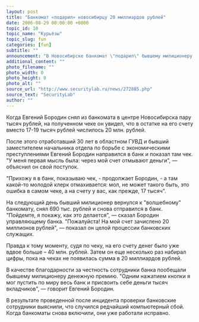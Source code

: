 ```yaml
---
layout: post
title: "Банкомат «подарил» новосибирцу 20 миллиардов рублей"
date: 2006-08-29 00:00:00 +0000
topic_id: 10
topic_name: "Курьёзы"
topic_slug: fun
categories: [fun]
subtitle: ""
announcement: "В Новосибирске банкомат \"подарил\" бывшему милиционеру 20 млрд. российских рублей, однако бывший сотрудник правоохранительных органов вернул деньги банку. Сразу после обнаружения ошибки все банкоматы этого банка отключили, а позже выяснилось, что в работе системы случился редчайший компьютерный сбой. Сейчас банкоматы работают исправно."
additional_content: ""
photo_filename: ""
photo_width: 0
photo_height: 0
photo_alt: ""
source_url: "http://www.securitylab.ru/news/272885.php"
source_text: "SecurityLab"
author: ""
---
```

Когда Евгений Бородин снял из банкомата в центре Новосибирска пару тысяч рублей, на полученном чеке он увидел, что в остатке на его счету вместо 17-19 тысяч рублей числилось 20 млн. рублей.

После этого отработавший 30 лет в областном ГУВД и бывший заместителем начальника отдела по борьбе с экономическими преступлениями Евгений Бородин направился в банк и показал там чек. "У меня первая мысль была: через мой счет отмывают деньги", &mdash; объяснил он свой поступок.

"Прихожу я в банк, показываю чек, - продолжает Бородин, - а там какой-то молодой клерк отмахивается: мол, не может такого быть, это ошибка в самом чеке, а на счету у вас, как прежде, 17 тысяч".

На следующий день бывший милиционер вернулся к "волшебному" банкомату, снял 690 тыс. рублей и снова отправился в банк. "Пойдемте, я покажу, как это делается", &mdash; сказал Бородин управляющему банка. "Пожалуйста! На мой счет зачислено 20 миллионов рублей", &mdash; показал он целой процессии банковских служащих.

Правда к тому моменту, судя по чеку, на его счету денег было уже вдвое больше – 40 млн. рублей. Затем он еще несколько раз набирал цифры, пока на чеках не появилась сумма в 20 миллиардов рублей.

В качестве благодарности за честность сотрудники банка пообещали бывшему милиционеру денежную премию. "Одним нажатием кнопки я мог пустить по миру весь банк и присвоить себе деньги тысяч вкладчиков", &mdash; говорит Евгений Бородин.

В результате проведенной после инцидента проверки банковские сотрудники выяснили, что случился редчайший компьютерный сбой. Когда банкоматы снова включили, они уже работали исправно.
